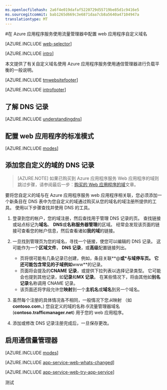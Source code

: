 ```yaml
---
ms.openlocfilehash: 2a6f4e019dafaf5220729d55719be85d1c9416e5
ms.sourcegitcommit: bab1265d669c3e6871daa7cb8a5640a47104947a
translationtype: MT
---
```

<properties 
    pageTitle="在 Azure 应用程序服务使用流量管理器中配置 web 应用程序自定义域名" 
    description="使用自定义域名的 Azure 应用程序服务中包括用于负载平衡的流量管理器的 web 应用程序。" 
    services="app-service\web" 
    documentationCenter="" 
    authors="MikeWasson" 
    manager="wpickett" 
    editor=""/>

<tags 
    ms.service="app-service-web" 
    ms.workload="web" 
    ms.tgt_pltfrm="na" 
    ms.devlang="na" 
    ms.topic="article" 
    ms.date="08/18/2015" 
    ms.author="mwasson"/>

#在 Azure 应用程序服务使用流量管理器中配置 web 应用程序自定义域名

[AZURE.INCLUDE [web-selector](../../includes/websites-custom-domain-selector.md)]

[AZURE.INCLUDE [intro](../../includes/custom-dns-web-site-intro-traffic-manager.md)]

本文提供了有关自定义域名使用 Azure 应用程序服务使用通信管理器进行负载平衡的一般说明。

[AZURE.INCLUDE [tmwebsitefooter](../../includes/custom-dns-web-site-traffic-manager-notes.md)]

[AZURE.INCLUDE [introfooter](../../includes/custom-dns-web-site-intro-notes.md)]

<a name="understanding-records"></a>
## 了解 DNS 记录

[AZURE.INCLUDE [understandingdns](../../includes/custom-dns-web-site-understanding-dns-traffic-manager.md)]

<a name="bkmk_configsharedmode"></a>
## 配置 web 应用程序的标准模式

[AZURE.INCLUDE [modes](../../includes/custom-dns-web-site-modes-traffic-manager.md)]

<a name="bkmk_configurecname"></a>
## 添加您自定义的域的 DNS 记录


> [AZURE.NOTE] 如果已购买到 Azure 应用程序服务 Web 应用程序的域则跳过步骤，请参阅最后一步︰<a href="/documentation/articles/custom-dns-web-site-buydomains-web-app" title="Web Apps" class="current">购买的 Web 应用程序的域</a>文章。 


要将您自定义的域与在 Azure 应用程序服务 web 应用程序相关联，您必须添加一个新条目在 DNS 表中为您自定义的域通过购买从您的域名的域注册所提供的工具。 使用以下步骤查找并使用 DNS 的工具。

1. 登录到您的帐户，您的域注册，然后查找用于管理 DNS 记录的页。 查找链接或站点标记为**域名**、 **DNS**或**名称服务器管理**的区域。 经常会发现该页面的链接可查看您的帐户信息，然后查看诸如**我的域**的链接。

4. 一旦找到管理页为您的域名，寻找一个链接，使您可以编辑的 DNS 记录。 这可能作为一个**区域文件**， **DNS 记录**，或**高级**配置链接列出。

    * 页将很可能有几条记录已创建，例如，条目关联**@**或\*与域停车页。 它还可能包含常见的子域例如**www**的记录。
    * 页面将会提及的**CNAME 记录**，或提供下拉列表以选择记录类型。 它可能会也提到其他记录，如**记录**和**MX 记录**。 在某些情况下，将由其他如**别名记录**名称调用 CNAME 记录。
    * 该页面还将字段允许您**映射**到一个**主机名**或**域名**到另一个域名。

5. 虽然每个注册的具体情况各不相同，一般情况下您*从*映射 （如**contoso.com**，) 您自定义的域的名称*与*流量管理器域名 (**contoso.trafficmanager.net**) 用于您的 web 应用程序。

6. 添加或修改 DNS 记录注册完成后，一旦保存更改。

<a name="enabledomain"></a>
## 启用通信量管理器

[AZURE.INCLUDE [modes](../../includes/custom-dns-web-site-enable-on-traffic-manager.md)]

[AZURE.INCLUDE [app-service-web-whats-changed](../../includes/app-service-web-whats-changed.md)]

[AZURE.INCLUDE [app-service-web-try-app-service](../../includes/app-service-web-try-app-service.md)]
 
 

测试
